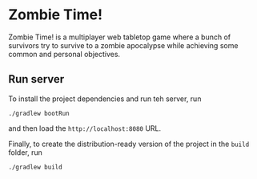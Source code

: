 # Zombie Time!

Zombie Time! is a multiplayer web tabletop game where a bunch of survivors try to survive to a zombie apocalypse while achieving some common and personal objectives.

## Run server

To install the project dependencies and run teh server, run

```shell
./gradlew bootRun
```

and then load the `http://localhost:8080` URL.

Finally, to create the distribution-ready version of the project in the `build` folder, run

```shell
./gradlew build
```
